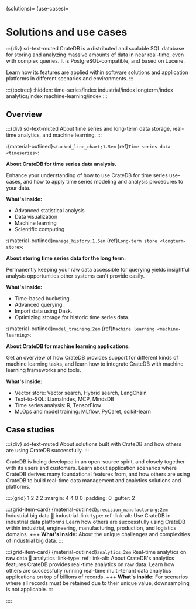 (solutions)=
(use-cases)=

# Solutions and use cases

:::{div} sd-text-muted
CrateDB is a distributed and scalable SQL database for storing and analyzing
massive amounts of data in near real-time, even with complex queries. It is
PostgreSQL-compatible, and based on Lucene.

Learn how its features are applied within software solutions and application
platforms in different scenarios and environments.
:::

:::{toctree}
:hidden:
time-series/index
industrial/index
longterm/index
analytics/index
machine-learning/index
:::

## Overview

:::{div} sd-text-muted
About time series and long-term data storage, real-time analytics, and machine learning.
:::

:{material-outlined}`stacked_line_chart;1.5em` {ref}`Time series data <timeseries>`:

  **About CrateDB for time series data analysis.**
  
  Enhance your understanding of how to use CrateDB for time series use-cases,
  and how to apply time series modeling and analysis procedures to your data.
  
  **What's inside:**
  - Advanced statistical analysis
  - Data visualization
  - Machine learning
  - Scientific computing

:{material-outlined}`manage_history;1.5em` {ref}`Long-term store <longterm-store>`:

  **About storing time series data for the long term.**

  Permanently keeping your raw data accessible for querying yields insightful
  analysis opportunities other systems can't provide easily.

  **What's inside:**
  - Time-based bucketing.
  - Advanced querying.
  - Import data using Dask.
  - Optimizing storage for historic time series data.

:{material-outlined}`model_training;2em` {ref}`Machine learning <machine-learning>`:

  **About CrateDB for machine learning applications.**

  Get an overview of how CrateDB provides support for different kinds of
  machine learning tasks, and learn how to integrate CrateDB with machine
  learning frameworks and tools.

  **What's inside:**
  - Vector store: Vector search, Hybrid search, LangChain
  - Text-to-SQL: LlamaIndex, MCP, MindsDB
  - Time series analysis: R, TensorFlow
  - MLOps and model training: MLflow, PyCaret, scikit-learn


## Case studies

:::{div} sd-text-muted
About solutions built with CrateDB and
how others are using CrateDB successfully.
:::

CrateDB is being developed in an open-source spirit, and closely together
with its users and customers. Learn about application scenarios where CrateDB
derives many foundational features from, and how others are using CrateDB to
build real-time data management and analytics solutions and platforms.

::::{grid} 1 2 2 2
:margin: 4 4 0 0
:padding: 0
:gutter: 2

:::{grid-item-card} {material-outlined}`precision_manufacturing;2em` Industrial big data
:link: industrial
:link-type: ref
:link-alt: Use CrateDB in industrial data platforms
Learn how others are successfully using CrateDB within industrial,
engineering, manufacturing, production, and logistics domains.
+++
**What's inside:**
About the unique challenges and complexities of industrial big data.
:::

:::{grid-item-card} {material-outlined}`analytics;2em` Real-time analytics on raw data
:link: analytics
:link-type: ref
:link-alt: About CrateDB's analytics features
CrateDB provides real-time analytics on raw data.
Learn how others are successfully running real-time multi-tenant data
analytics applications on top of billions of records.
+++
**What's inside:**
For scenarios where all records must be retained due
to their unique value, downsampling is not applicable.
:::

::::

